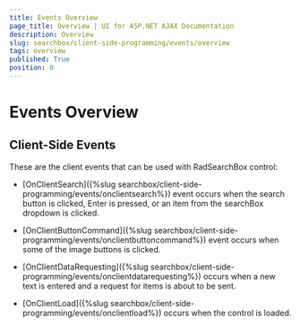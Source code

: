 ```yaml
---
title: Events Overview
page_title: Overview | UI for ASP.NET AJAX Documentation
description: Overview
slug: searchbox/client-side-programming/events/overview
tags: overview
published: True
position: 0
---
```


# Events Overview



## Client-Side Events

These are the client events that can be used with RadSearchBox control:

* [OnClientSearch]({%slug searchbox/client-side-programming/events/onclientsearch%}) event occurs when the search button is clicked, Enter is pressed, or an item from the searchBox dropdown is clicked.

* [OnClientButtonCommand]({%slug searchbox/client-side-programming/events/onclientbuttoncommand%}) event occurs when some of the image buttons is clicked.

* [OnClientDataRequesting]({%slug searchbox/client-side-programming/events/onclientdatarequesting%}) occurs when a new text is entered and a request for items is about to be sent.

* [OnClientLoad]({%slug searchbox/client-side-programming/events/onclientload%}) occurs when the control is loaded.
